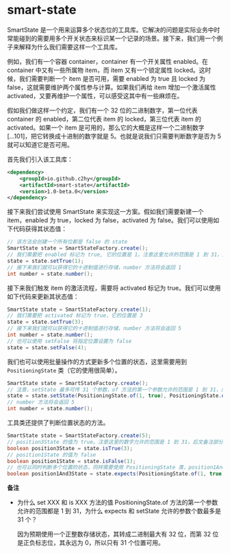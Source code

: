 # smart-state

SmartState 是一个用来运算多个状态位的工具库。它解决的问题是实际业务中时常能碰到的需要用多个开关状态来标识某一个记录的场景。接下来，我们用一个例子来解释为什么我们需要这样一个工具库。

例如，我们有一个容器 container，container 有一个开关属性 enabled。在 container 中又有一些所属物 item，而 item 又有一个锁定属性 locked。这时候，我们需要判断一个 item 是否可用，需要 enabled 为 true 且 locked 为 false，这就需要维护两个属性参与计算。如果我们再给 item 增加一个激活属性 activated，又要再维护一个属性，可以感受这其中有一些麻烦在。

假如我们做这样一个约定，我们有一个 32 位的二进制数字，第一位代表 container 的 enabled，第二位代表 item 的 locked，第三位代表 item 的 activated。如果一个 item 是可用的，那么它的大概是这样一个二进制数字 [...101]，把它转换成十进制的数字就是 5。也就是说我们只需要判断数字是否为 5 就可以知道它是否可用。

首先我们引入该工具库：

```xml
<dependency>
    <groupId>io.github.c2hy</groupId>
    <artifactId>smart-state</artifactId>
    <version>1.0-beta.0</version>
</dependency>
```

接下来我们尝试使用 SmartState 来实现这一方案。假如我们需要新建一个 item，enabled 为 true，locked 为 false，activated 为 false。我们可以使用如下代码获得其状态值：

```java
// 该方法会创建一个所有位都是 false 的 state
SmartState state = SmartStateFactory.create();
// 我们需要把 enabled 标记为 true, 它的位置是 1。注意这里允许的范围是 1 到 31，后文备注部分会进行解释
state = state.setTrue(1);
// 接下来我们就可以获得它的十进制值进行存储，number 方法将会返回 1
int number = state.number();
```

接下来我们触发 item 的激活流程，需要将 activated 标记为 true。我们可以使用如下代码来更新其状态值：

```java
SmartState state = SmartStateFactory.create(1);
// 我们需要把 activated 标记为 true，它的位置是 3
state = state.setTrue(3);
// 接下来我们就可以获得它的十进制值进行存储，number 方法将会返回 5
int number = state.number();
// 也可以使用 setFalse 将指定位置设置为 false
state = state.setFalse(4);
```

我们也可以使用批量操作的方式更新多个位置的状态，这里需要用到 `PositioningState` 类（它的使用很简单）。

```java
SmartState state = SmartStateFactory.create();
// 注意，setState 最多可传 31 个参数，of 方法的第一个参数允许的范围是 1 到 31，后文备注部分会进行解释
state = state.setState(PositioningState.of(1, true), PositioningState.of(2, true));
// number 方法将会返回 5
int number = state.number();
```

工具类还提供了判断位置状态的方法。

```java
SmartState state = SmartStateFactory.create(5);
// position3State 的值为 true。注意这里的数字允许的范围是 1 到 31，后文备注部分会进行解释
boolean position3State = state.isTrue(3);
// position1State 的值为 false
boolean position1State = state.isFalse(1);
// 也可以同时判断多个位置的状态，同样需要使用 PositioningState 类，position1And3State 的值为 true
boolean position1And3State = state.expects(PositioningState.of(1, true), PositioningState.of(3, true));
```



**备注**

- 为什么 set XXX 和 is XXX 方法的值 PositioningState.of 方法的第一个参数允许的范围都是 1 到 31，为什么 expects 和 setState 允许的参数个数最多是 31 个？

  因为预期使用一个正整数存储状态，其转成二进制最大有 32 位，而第 32 位是正负标志位，其永远为 0，所以只有 31 个位置可用。
